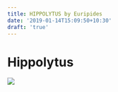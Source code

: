 ```yaml
---
title: HIPPOLYTUS by Euripides
date: '2019-01-14T15:09:50+10:30'
draft: 'true'
---
```

# Hippolytus

![](/images/uploads/188px-hippolytus_sir_lawrence_alma_tadema.jpg)
